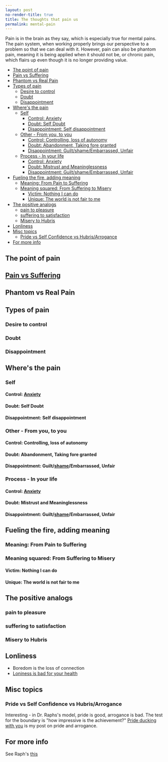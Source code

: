 ```yaml
---
layout: post
no-render-title: true
title: The thoughts that pain us
permalink: mental-pain
---
```


Pain is in the brain as they say, which is especially true for mental pains. The pain system, when working properly brings our perspective to a problem so that we can deal with it. However, pain can also be phantom pain, meaning it is being applied when it should not be, or chronic pain, which flairs up even though it is no longer providing value.

<!-- prettier-ignore-start -->
<!-- vim-markdown-toc GFM -->

- [The point of pain](#the-point-of-pain)
- [Pain vs Suffering](#pain-vs-suffering)
- [Phantom vs Real Pain](#phantom-vs-real-pain)
- [Types of pain](#types-of-pain)
    - [Desire to control](#desire-to-control)
    - [Doubt](#doubt)
    - [Disappointment](#disappointment)
- [Where's the pain](#wheres-the-pain)
    - [Self](#self)
        - [Control: Anxiety](#control-anxiety)
        - [Doubt: Self Doubt](#doubt-self-doubt)
        - [Disappointment: Self disappointment](#disappointment-self-disappointment)
    - [Other - From you, to you](#other---from-you-to-you)
        - [Control: Controlling, loss of autonomy](#control-controlling-loss-of-autonomy)
        - [Doubt: Abandonment, Taking fore granted](#doubt-abandonment-taking-fore-granted)
        - [Disappointment: Guilt/shame/Embarrassed, Unfair](#disappointment-guiltshameembarrassed-unfair)
    - [Process - In your life](#process---in-your-life)
        - [Control: Anxiety](#control-anxiety-1)
        - [Doubt: Mistrust and Meaninglessness](#doubt-mistrust-and-meaninglessness)
        - [Disappointment: Guilt/shame/Embarrassed, Unfair](#disappointment-guiltshameembarrassed-unfair-1)
- [Fueling the fire, adding meaning](#fueling-the-fire-adding-meaning)
    - [Meaning: From Pain to Suffering](#meaning-from-pain-to-suffering)
    - [Meaning squared: From Suffering to Misery](#meaning-squared-from-suffering-to-misery)
        - [Victim: Nothing I can do](#victim-nothing-i-can-do)
        - [Unique: The world is not fair to me](#unique-the-world-is-not-fair-to-me)
- [The positive analogs](#the-positive-analogs)
    - [pain to pleasure](#pain-to-pleasure)
    - [suffering to satisfaction](#suffering-to-satisfaction)
    - [Misery to Hubris](#misery-to-hubris)
- [Lonliness](#lonliness)
- [Misc topics](#misc-topics)
    - [Pride vs Self Confidence vs Hubris/Arrogance](#pride-vs-self-confidence-vs-hubrisarrogance)
- [For more info](#for-more-info)

<!-- vim-markdown-toc -->
<!-- prettier-ignore-end -->

## The point of pain

## [Pain vs Suffering](/mental-pain)

## Phantom vs Real Pain

## Types of pain

### Desire to control

### Doubt

### Disappointment

## Where's the pain

### Self

#### Control: [Anxiety](/anxiety)

#### Doubt: Self Doubt

#### Disappointment: Self disappointment

### Other - From you, to you

#### Control: Controlling, loss of autonomy

#### Doubt: Abandonment, Taking fore granted

#### Disappointment: Guilt/[shame](/shame)/Embarrassed, Unfair

### Process - In your life

#### Control: [Anxiety](/anxiety)

#### Doubt: Mistrust and Meaninglessness

#### Disappointment: Guilt/[shame](/shame)/Embarrassed, Unfair

## Fueling the fire, adding meaning

### Meaning: From Pain to Suffering

### Meaning squared: From Suffering to Misery

#### Victim: Nothing I can do

#### Unique: The world is not fair to me

## The positive analogs

### pain to pleasure

### suffering to satisfaction

### Misery to Hubris

## Lonliness

- Boredom is the loss of connection
- [Loniness is bad for your health](https://www.cdc.gov/aging/publications/features/lonely-older-adults.html)

## Misc topics

### Pride vs Self Confidence vs Hubris/Arrogance

Interesting - in Dr. Raphs's model, pride is good, arrogance is bad. The test for the boundary is "how impressive is the achievement?" [Pride ducking with you](/pride) is my post on pride and arrogance.

## For more info

See Raph's [this](https://whatilearnedsofar.com/theory/suffering/)
